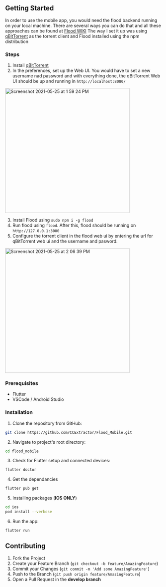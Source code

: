 <!-- CONTRIBUTING -->

<!-- GETTING STARTED -->

## Getting Started

In order to use the mobile app, you would need the flood backend running on your local machine. There are several ways
you can do that and all these approaches can be found at [Flood WIKI](https://github.com/jesec/flood/wiki)
The way I set it up was using [qBitTorrent](https://www.qbittorrent.org/) as the torrent client and Flood installed
using the npm distribution

### Steps

1. Install [qBitTorrent](https://www.qbittorrent.org/)
2. In the preferences, set up the Web UI. You would have to set a new username nad password and with everything done,
   the qBitTorrent Web UI should be up and running in ```http://localhost:8080/```

<img width="400" alt="Screenshot 2021-05-25 at 1 59 24 PM" src="https://user-images.githubusercontent.com/52864956/119465947-c9cc0300-bd61-11eb-97a4-7889aec00fe9.png">

3. Install Flood using ```sudo npm i -g flood```
4. Run flood using ```flood```. After this, flood should be running on ```http://127.0.0.1:3000```
5. Configure the torrent client in the flood web ui by entering the url for qBitTorrent web ui and the username and
   pasword.

<img width="400" alt="Screenshot 2021-05-25 at 2 06 39 PM" src="https://user-images.githubusercontent.com/52864956/119466727-8aea7d00-bd62-11eb-860c-a85398ef3113.png">

### Prerequisites

* Flutter
* VSCode / Android Studio

### Installation

1. Clone the repository from GitHub:

```bash
git clone https://github.com/CCExtractor/Flood_Mobile.git
```

2. Navigate to project's root directory:

```bash
cd flood_mobile
```

3. Check for Flutter setup and connected devices:

```bash
flutter doctor
```

4. Get the dependancies

```bash
flutter pub get
```

5. Installing packages (**IOS ONLY**)

```bash
cd ios
pod install --verbose
```

6. Run the app:

```bash
flutter run
```

## Contributing

1. Fork the Project
2. Create your Feature Branch (`git checkout -b feature/AmazingFeature`)
3. Commit your Changes (`git commit -m 'Add some AmazingFeature'`)
4. Push to the Branch (`git push origin feature/AmazingFeature`)
5. Open a Pull Request in the **develop branch**

